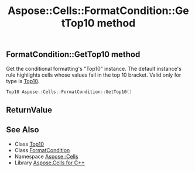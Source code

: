 ﻿---
title: Aspose::Cells::FormatCondition::GetTop10 method
linktitle: GetTop10
second_title: Aspose.Cells for C++ API Reference
description: 'Aspose::Cells::FormatCondition::GetTop10 method. Get the conditional formatting''s "Top10" instance. The default instance''s rule highlights cells whose values fall in the top 10 bracket. Valid only for type is Top10 in C++.'
type: docs
weight: 2400
url: /cpp/aspose.cells/formatcondition/gettop10/
---
## FormatCondition::GetTop10 method


Get the conditional formatting's "Top10" instance. The default instance's rule highlights cells whose values fall in the top 10 bracket. Valid only for type is [Top10](../../top10/).

```cpp
Top10 Aspose::Cells::FormatCondition::GetTop10()
```


## ReturnValue



## See Also

* Class [Top10](../../top10/)
* Class [FormatCondition](../)
* Namespace [Aspose::Cells](../../)
* Library [Aspose.Cells for C++](../../../)
